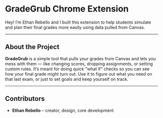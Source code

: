 # GradeGrub Chrome Extension

Hey! I’m Ethan Rebello and I built this extension to help students simulate and plan their final grades more easily using data pulled from Canvas.

---

## About the Project

**GradeGrub** is a simple tool that pulls your grades from Canvas and lets you mess with them — like changing scores, dropping assignments, or setting custom rules. It’s meant for doing quick “what if” checks so you can see how your final grade might turn out. Use it to figure out what you need on that last exam, or just to set goals and keep yourself on track.

---

## Contributors

- **Ethan Rebello** – creator, design, core development
  